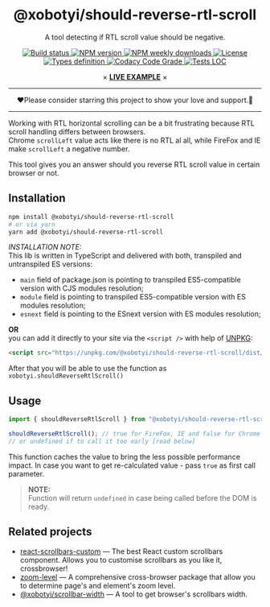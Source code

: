 <div align="center">
    <H1>@xobotyi/should-reverse-rtl-scroll</H1>
    <p>A tool detecting if RTL scroll value should be negative.</p>
    <p>
        <a href="https://www.npmjs.com/package/@xobotyi/should-reverse-rtl-scroll">
            <img src="https://flat.badgen.net/travis/xobotyi/scrollbar-width" alt="Build status"/>
        </a>
        <a href="https://www.npmjs.com/package/@xobotyi/should-reverse-rtl-scroll">
            <img src="https://flat.badgen.net/npm/v/@xobotyi/should-reverse-rtl-scroll" alt="NPM version"/>
        </a>
        <a href="https://www.npmjs.com/package/@xobotyi/should-reverse-rtl-scroll">
            <img src="https://flat.badgen.net/npm/dw/@xobotyi/should-reverse-rtl-scroll" alt="NPM weekly downloads"/>
        </a>
        <a href="https://www.npmjs.com/package/@xobotyi/should-reverse-rtl-scroll">
            <img src="https://flat.badgen.net/npm/license/@xobotyi/should-reverse-rtl-scroll" alt="License"/>
        </a>
        <a href="https://www.npmjs.com/package/@xobotyi/should-reverse-rtl-scroll">
            <img src="https://flat.badgen.net/npm/types/@xobotyi/should-reverse-rtl-scroll" alt="Types definition"/>
        </a>
        <a href="https://www.npmjs.com/package/@xobotyi/should-reverse-rtl-scroll">
            <img src="https://flat.badgen.net/codacy/grade/2972fbcd6322488e8c7214ece48fd320" alt="Codacy Code Grade"/>
        </a>
        <a href="https://www.npmjs.com/package/@xobotyi/should-reverse-rtl-scroll">
            <img src="https://flat.badgen.net/codacy/coverage/2972fbcd6322488e8c7214ece48fd320" alt="Tests LOC"/>
        </a>
    </p>
    <p>×&nbsp;<strong><a href="https://codesandbox.io/s/xobotyishould-reverse-rtl-scroll-live-example-rhqgl">LIVE EXAMPLE</a></strong>&nbsp;×</p>
</div>

---

<div align="center">❤️Please consider starring this project to show your love and support.🙌</div>

---

Working with RTL horizontal scrolling can be a bit frustrating because RTL scroll handling differs between browsers.  
Chrome `scrollLeft` value acts like there is no RTL al all, while FireFox and IE make `scrollLeft` a negative number.

This tool gives you an answer should you reverse RTL scroll value in certain browser or not.

## Installation

```bash
npm install @xobotyi/should-reverse-rtl-scroll
# or via yarn
yarn add @xobotyi/should-reverse-rtl-scroll
```
_INSTALLATION NOTE:_  
This lib is written in TypeScript and delivered with both, transpiled and untranspiled ES versions:

- `main` field of package.json is pointing to transpiled ES5-compatible version with CJS modules resolution;
- `module` field is pointing to transpiled ES5-compatible version with ES modules resolution;
- `esnext` field is pointing to the ESnext version with ES modules resolution;


**OR**  
you can add it directly to your site via the `<script />` with help of [UNPKG](https://unpkg.com):
```html
<script src="https://unpkg.com/@xobotyi/should-reverse-rtl-scroll/dist/index.min.js"/>
```
After that you will be able to use the function as `xobotyi.shouldReverseRtlScroll()`

## Usage

```javascript
import { shouldReverseRtlScroll } from "@xobotyi/should-reverse-rtl-scroll";

shouldReverseRtlScroll(); // true for FireFox, IE and false for Chrome or SSR
// or undefined if to call it too early [read below]
```

This function caches the value to bring the less possible performance impact. In case you want to get re-calculated value - pass `true` as first call parameter.

>**NOTE:**  
>Function will return `undefined` in case being called before the DOM is ready.


## Related projects

- [react-scrollbars-custom](https://www.npmjs.com/package/react-scrollbars-custom) &mdash; The best React custom scrollbars component. Allows you to customise scrollbars as you like it, crossbrowser!
- [zoom-level](https://www.npmjs.com/package/zoom-level) &mdash; A comprehensive cross-browser package that allow you to determine page's and element's zoom level.
- [@xobotyi/scrollbar-width](https://www.npmjs.com/package/@xobotyi/scrollbar-width) &mdash; A tool to get browser's scrollbars width.
